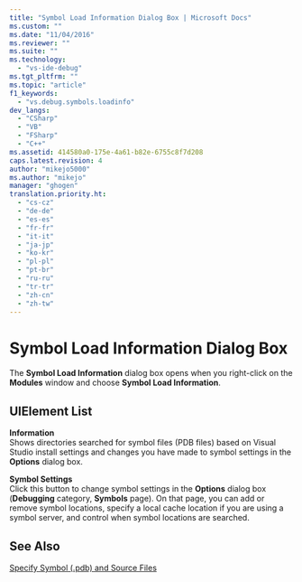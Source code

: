 ```yaml
---
title: "Symbol Load Information Dialog Box | Microsoft Docs"
ms.custom: ""
ms.date: "11/04/2016"
ms.reviewer: ""
ms.suite: ""
ms.technology: 
  - "vs-ide-debug"
ms.tgt_pltfrm: ""
ms.topic: "article"
f1_keywords: 
  - "vs.debug.symbols.loadinfo"
dev_langs: 
  - "CSharp"
  - "VB"
  - "FSharp"
  - "C++"
ms.assetid: 414580a0-175e-4a61-b82e-6755c8f7d208
caps.latest.revision: 4
author: "mikejo5000"
ms.author: "mikejo"
manager: "ghogen"
translation.priority.ht: 
  - "cs-cz"
  - "de-de"
  - "es-es"
  - "fr-fr"
  - "it-it"
  - "ja-jp"
  - "ko-kr"
  - "pl-pl"
  - "pt-br"
  - "ru-ru"
  - "tr-tr"
  - "zh-cn"
  - "zh-tw"
---
```

# Symbol Load Information Dialog Box
The **Symbol Load Information** dialog box opens when you right-click on the **Modules** window and choose **Symbol Load Information**.  
  
## UIElement List  
 **Information**  
 Shows directories searched for symbol files (PDB files) based on Visual Studio install settings and changes you have made to symbol settings in the **Options** dialog box.  
  
 **Symbol Settings**  
 Click this button to change symbol settings in the **Options** dialog box (**Debugging** category, **Symbols** page). On that page, you can add or remove symbol locations, specify a local cache location if you are using a symbol server, and control when symbol locations are searched.  
  
## See Also  
 [Specify Symbol (.pdb) and Source Files](../debugger/specify-symbol-dot-pdb-and-source-files-in-the-visual-studio-debugger.md)